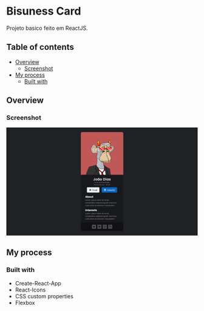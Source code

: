 # Bisuness Card

Projeto basico feito em ReactJS.

## Table of contents

- [Overview](#overview)
  - [Screenshot](#screenshot)
- [My process](#my-process)
  - [Built with](#built-with)

## Overview

### Screenshot

![](./src/images/Screenshot1.png)

## My process

### Built with

- Create-React-App
- React-Icons
- CSS custom properties
- Flexbox
